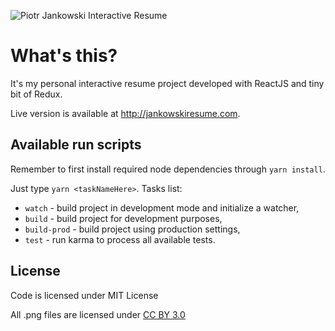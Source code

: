 ![Piotr Jankowski Interactive Resume](logo.png "Piotr Jankowski Interactive Resume")

# What's this?
It's my personal interactive resume project developed with ReactJS and tiny bit of Redux.

Live version is available at http://jankowskiresume.com.

## Available run scripts
Remember to first install required node dependencies through `yarn install`.

Just type `yarn <taskNameHere>`. Tasks list:

- `watch` - build project in development mode and initialize a watcher,
- `build` - build project for development purposes,
- `build-prod` - build project using production settings,
- `test` - run karma to process all available tests.

## License

Code is licensed under MIT License

All .png files are licensed under [CC BY 3.0](https://creativecommons.org/licenses/by/3.0/)
